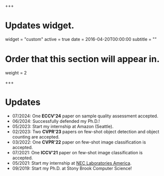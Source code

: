 +++
# Updates widget.
widget = "custom"
active = true
date = 2016-04-20T00:00:00
subtitle = ""

# Order that this section will appear in.
weight = 2


+++

# Updates


* 07/2024: One **ECCV'24** paper on sample quality assessment accepted.
* 06/2024: Successfully defended my Ph.D.!
* 05/2023: Start my internship at Amazon (Seattle).
* 02/2023: Two **CVPR'23** papers on few-shot object detection and object counting are accepted.
* 03/2022: One **CVPR'22** paper on few-shot image classification is accepted.
* 07/2021: One **ICCV'21** paper on few-shot image classification is accepted.
* 05/2021: Start my internship at <a href="https://www.nec-labs.com/research-departments/media-analytics/media-analytics-home">NEC Laboratories America</a>.
* 09/2019: Start my Ph.D. at Stony Brook Computer Science!
